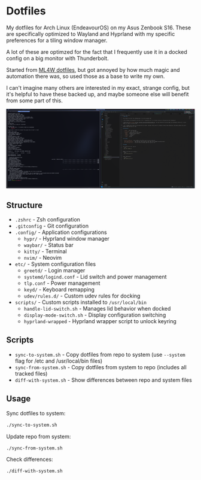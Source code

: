 # Dotfiles

My dotfiles for Arch Linux (EndeavourOS) on my Asus Zenbook S16.  These are specifically optimized to Wayland and Hyprland with my specific preferences for a tiling window manager.

A lot of these are optimzed for the fact that I frequently use it in a docked config on a big monitor with Thunderbolt.

Started from [ML4W dotfiles](https://github.com/mylinuxforwork/dotfiles), but got annoyed by how much magic and automation there was, so used those as a base to write my own.

I can't imagine many others are interested in my exact, strange config, but it's helpful to have these backed up, and maybe someone else will benefit from some part of this.

![Screenshot](screenshot.png)

## Structure

- `.zshrc` - Zsh configuration
- `.gitconfig` - Git configuration  
- `.config/` - Application configurations
  - `hypr/` - Hyprland window manager
  - `waybar/` - Status bar
  - `kitty/` - Terminal
  - `nvim/` - Neovim
- `etc/` - System configuration files
  - `greetd/` - Login manager
  - `systemd/logind.conf` - Lid switch and power management
  - `tlp.conf` - Power management
  - `keyd/` - Keyboard remapping
  - `udev/rules.d/` - Custom udev rules for docking
- `scripts/` - Custom scripts installed to `/usr/local/bin`
  - `handle-lid-switch.sh` - Manages lid behavior when docked
  - `display-mode-switch.sh` - Display configuration switching
  - `hyprland-wrapped` - Hyprland wrapper script to unlock keyring

## Scripts

- `sync-to-system.sh` - Copy dotfiles from repo to system (use `--system` flag for /etc and /usr/local/bin files)
- `sync-from-system.sh` - Copy dotfiles from system to repo (includes all tracked files)
- `diff-with-system.sh` - Show differences between repo and system files

## Usage

Sync dotfiles to system:
```bash
./sync-to-system.sh
```

Update repo from system:
```bash
./sync-from-system.sh
```

Check differences:
```bash
./diff-with-system.sh
```